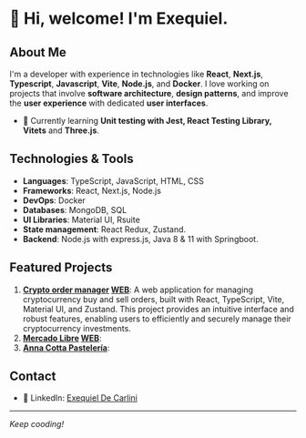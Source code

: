 # 👋 Hi, welcome! I'm Exequiel.

## About Me
I'm a developer with experience in technologies like **React**, **Next.js**, **Typescript**, **Javascript**, **Vite**, **Node.js**, and **Docker**. I love working on projects that involve **software architecture**, **design patterns**, and improve the **user experience** with dedicated **user interfaces**.

- 🌱 Currently learning **Unit testing with Jest, React Testing Library, Vitets** and **Three.js**.

## Technologies & Tools
- **Languages**: TypeScript, JavaScript, HTML, CSS
- **Frameworks**: React, Next.js, Node.js
- **DevOps**: Docker
- **Databases**: MongoDB, SQL
- **UI Libraries**: Material UI, Rsuite
- **State management**: React Redux, Zustand.
- **Backend**: Node.js with express.js, Java 8 & 11 with Springboot.

## Featured Projects
1. **[Crypto order manager](https://github.com/edecarlini/crypto-order-manager) [WEB](https://crypto-order-manager.vercel.app/)**: A web application for managing cryptocurrency buy and sell orders, built with React, TypeScript, Vite, Material UI, and Zustand. This project provides an intuitive interface and robust features, enabling users to efficiently and securely manage their cryptocurrency investments.
2. **[Mercado Libre](https://github.com/edecarlini/meli-frontend) [WEB](https://meli-frontend-psi.vercel.app/)**: 
3. **[Anna Cotta Pastelería](https://github.com/edecarlini/anna-cotta)**:

## Contact
- 💼 LinkedIn: [Exequiel De Carlini](https://linkedin.com/in/exequieldecarlini)

---
_Keep cooding!_
